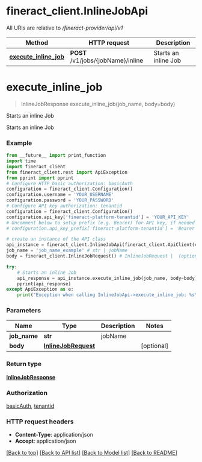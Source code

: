 # fineract_client.InlineJobApi

All URIs are relative to */fineract-provider/api/v1*

Method | HTTP request | Description
------------- | ------------- | -------------
[**execute_inline_job**](InlineJobApi.md#execute_inline_job) | **POST** /v1/jobs/{jobName}/inline | Starts an inline Job

# **execute_inline_job**
> InlineJobResponse execute_inline_job(job_name, body=body)

Starts an inline Job

Starts an inline Job

### Example
```python
from __future__ import print_function
import time
import fineract_client
from fineract_client.rest import ApiException
from pprint import pprint
# Configure HTTP basic authorization: basicAuth
configuration = fineract_client.Configuration()
configuration.username = 'YOUR_USERNAME'
configuration.password = 'YOUR_PASSWORD'
# Configure API key authorization: tenantid
configuration = fineract_client.Configuration()
configuration.api_key['fineract-platform-tenantid'] = 'YOUR_API_KEY'
# Uncomment below to setup prefix (e.g. Bearer) for API key, if needed
# configuration.api_key_prefix['fineract-platform-tenantid'] = 'Bearer'

# create an instance of the API class
api_instance = fineract_client.InlineJobApi(fineract_client.ApiClient(configuration))
job_name = 'job_name_example' # str | jobName
body = fineract_client.InlineJobRequest() # InlineJobRequest |  (optional)

try:
    # Starts an inline Job
    api_response = api_instance.execute_inline_job(job_name, body=body)
    pprint(api_response)
except ApiException as e:
    print("Exception when calling InlineJobApi->execute_inline_job: %s\n" % e)
```

### Parameters

Name | Type | Description  | Notes
------------- | ------------- | ------------- | -------------
 **job_name** | **str**| jobName | 
 **body** | [**InlineJobRequest**](InlineJobRequest.md)|  | [optional] 

### Return type

[**InlineJobResponse**](InlineJobResponse.md)

### Authorization

[basicAuth](../README.md#basicAuth), [tenantid](../README.md#tenantid)

### HTTP request headers

 - **Content-Type**: application/json
 - **Accept**: application/json

[[Back to top]](#) [[Back to API list]](../README.md#documentation-for-api-endpoints) [[Back to Model list]](../README.md#documentation-for-models) [[Back to README]](../README.md)

